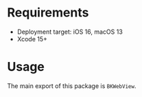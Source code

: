 # Requirements

- Deployment target: iOS 16, macOS 13
- Xcode 15+

# Usage

The main export of this package is `BKWebView`.
